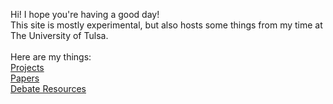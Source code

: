 Hi! I hope you're having a good day! <br />
This site is mostly experimental, but also hosts some things from my time at The University of Tulsa. <br />
<br />
Here are my things: <br />
[Projects](projects/README.md) <br />
[Papers](papers/README.md) <br />
[Debate Resources](debate/README.md) <br />
